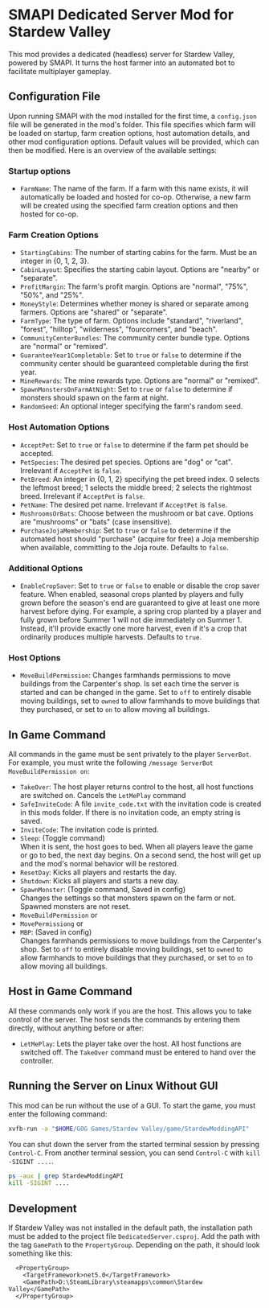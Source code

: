 # SMAPI Dedicated Server Mod for Stardew Valley
This mod provides a dedicated (headless) server for Stardew Valley, powered by SMAPI. It turns the host farmer into an automated bot to facilitate multiplayer gameplay.

## Configuration File
Upon running SMAPI with the mod installed for the first time, a `config.json` file will be generated in the mod's folder. This file specifies which farm will be loaded on startup, farm creation options, host automation details, and other mod configuration options. Default values will be provided, which can then be modified. Here is an overview of the available settings:

### Startup options

- `FarmName`: The name of the farm. If a farm with this name exists, it will automatically be loaded and hosted for co-op. Otherwise, a new farm will be created using the specified farm creation options and then hosted for co-op.

### Farm Creation Options

- `StartingCabins`: The number of starting cabins for the farm. Must be an integer in {0, 1, 2, 3}.
- `CabinLayout`: Specifies the starting cabin layout. Options are "nearby" or "separate".
- `ProfitMargin`: The farm's profit margin. Options are "normal", "75%", "50%", and "25%".
- `MoneyStyle`: Determines whether money is shared or separate among farmers. Options are "shared" or "separate".
- `FarmType`: The type of farm. Options include "standard", "riverland", "forest", "hilltop", "wilderness", "fourcorners", and "beach".
- `CommunityCenterBundles`: The community center bundle type. Options are "normal" or "remixed".
- `GuaranteeYear1Completable`: Set to `true` or `false` to determine if the community center should be guaranteed completable during the first year.
- `MineRewards`: The mine rewards type. Options are "normal" or "remixed".
- `SpawnMonstersOnFarmAtNight`: Set to `true` or `false` to determine if monsters should spawn on the farm at night.
- `RandomSeed`: An optional integer specifying the farm's random seed.

### Host Automation Options

- `AcceptPet`: Set to `true` or `false` to determine if the farm pet should be accepted.
- `PetSpecies`: The desired pet species. Options are "dog" or "cat". Irrelevant if `AcceptPet` is `false`.
- `PetBreed`: An integer in {0, 1, 2} specifying the pet breed index. 0 selects the leftmost breed; 1 selects the middle breed; 2 selects the rightmost breed. Irrelevant if `AcceptPet` is `false`.
- `PetName`: The desired pet name. Irrelevant if `AcceptPet` is `false`.
- `MushroomsOrBats`: Choose between the mushroom or bat cave. Options are "mushrooms" or "bats" (case insensitive).
- `PurchaseJojaMembership`: Set to `true` or `false` to determine if the automated host should "purchase" (acquire for free) a Joja membership when available, committing to the Joja route. Defaults to `false`.

### Additional Options

- `EnableCropSaver`: Set to `true` or `false` to enable or disable the crop saver feature. When enabled, seasonal crops planted by players and fully grown before the season's end are guaranteed to give at least one more harvest before dying. For example, a spring crop planted by a player and fully grown before Summer 1 will not die immediately on Summer 1. Instead, it'll provide exactly one more harvest, even if it's a crop that ordinarily produces multiple harvests. Defaults to `true`.

### Host Options

- `MoveBuildPermission`: Changes farmhands permissions to move buildings from the Carpenter's shop. Is set each time the server is started and can be changed in the game. Set to `off` to entirely disable moving buildings, set to `owned` to allow farmhands to move buildings that they purchased, or set to `on` to allow moving all buildings.

## In Game Command

All commands in the game must be sent privately to the player `ServerBot`. For example, you must write the following `/message ServerBot MoveBuildPermission on`:

- `TakeOver`: The host player returns control to the host, all host functions are switched on. Cancels the `LetMePlay` command
- `SafeInviteCode`: A file `invite_code.txt` with the invitation code is created in this mods folder. If there is no invitation code, an empty string is saved.
- `InviteCode`: The invitation code is printed.
- `Sleep`: (Toggle command) \
  When it is sent, the host goes to bed. When all players leave the game or go to bed, the next day begins. On a second send, the host will get up and the mod's normal behavior will be restored.
- `ResetDay`: Kicks all players and restarts the day.
- `Shutdown`: Kicks all players and starts a new day.
- `SpawnMonster`: (Toggle command, Saved in config) \
  Changes the settings so that monsters spawn on the farm or not. Spawned monsters are not reset.
- `MoveBuildPermission` or
- `MovePermissiong` or
- `MBP`: (Saved in config) \
Changes farmhands permissions to move buildings from the Carpenter's shop. Set to `off` to entirely disable moving buildings, set to `owned` to allow farmhands to move buildings that they purchased, or set to `on` to allow moving all buildings.

## Host in Game Command

All these commands only work if you are the host. This allows you to take control of the server. The host sends the commands by entering them directly, without anything before or after:

- `LetMePlay`: Lets the player take over the host. All host functions are switched off. The `TakeOver` command must be entered to hand over the controller.

## Running the Server on Linux Without GUI

This mod can be run without the use of a GUI. To start the game, you must enter the following command:

```bash
xvfb-run -a "$HOME/GOG Games/Stardew Valley/game/StardewModdingAPI"
```

You can shut down the server from the started terminal session by pressing `Control-C`.
From another terminal session, you can send `Control-C` with `kill -SIGINT ....`.

```bash
ps -aux | grep StardewModdingAPI
kill -SIGINT ....
```

## Development

If Stardew Valley was not installed in the default path, the installation path must be added to the project file `DedicatedServer.csproj`. Add the path with the tag `GamePath` to the `PropertyGroup`. Depending on the path, it should look something like this:

```text
  <PropertyGroup>
    <TargetFramework>net5.0</TargetFramework>
    <GamePath>D:\SteamLibrary\steamapps\common\Stardew Valley</GamePath>
  </PropertyGroup>
```
